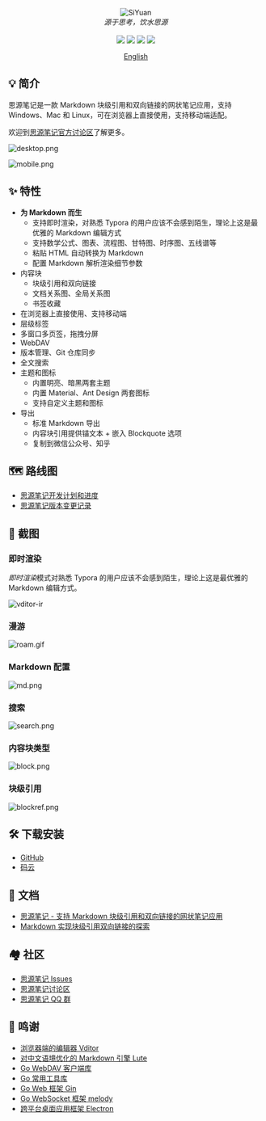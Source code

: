 <p align="center">
<img alt="SiYuan" src="https://b3log.org/images/brand/siyuan-128.png">
<br>
<em>源于思考，饮水思源</em>
<br><br>
<a title="Releases" target="_blank" href="https://github.com/siyuan-note/siyuan/releases"><img src="https://img.shields.io/github/release/siyuan-note/siyuan.svg?style=flat-square&color=FF9900"></a>
<a title="Release Date" target="_blank" href="https://github.com/siyuan-note/siyuan/releases"><img src="https://img.shields.io/github/release-date/siyuan-note/siyuan.svg?style=flat-square&color=99CCFF"></a>
<a title="Downloads" target="_blank" href="https://github.com/siyuan-note/siyuan/releases"><img src="https://img.shields.io/github/downloads/siyuan-note/siyuan/total.svg?style=flat-square&color=blueviolet"></a>
<a title="Hits" target="_blank" href="https://github.com/siyuan-note/siyuan"><img src="https://hits.b3log.org/siyuan-note/siyuan.svg"></a>
</p>

<p align="center">
<a href="https://github.com/siyuan-note/siyuan/blob/master/README_en_US.md">English</a>
</p>

## 💡 简介

思源笔记是一款 Markdown 块级引用和双向链接的网状笔记应用，支持 Windows、Mac 和 Linux，可在浏览器上直接使用，支持移动端适配。

欢迎到[思源笔记官方讨论区](https://ld246.com/tag/siyuan)了解更多。

![desktop.png](https://b3logfile.com/file/2020/10/index-8f3c5c65.png)

![mobile.png](https://b3logfile.com/file/2020/10/mobile-2aad21a2.png)

## ✨  特性

* **为 Markdown 而生**
  * 支持即时渲染，对熟悉 Typora 的用户应该不会感到陌生，理论上这是最优雅的 Markdown 编辑方式
  * 支持数学公式、图表、流程图、甘特图、时序图、五线谱等
  * 粘贴 HTML 自动转换为 Markdown
  * 配置 Markdown 解析渲染细节参数
* 内容块
  * 块级引用和双向链接
  * 文档关系图、全局关系图
  * 书签收藏
* 在浏览器上直接使用、支持移动端
* 层级标签
* 多窗口多页签，拖拽分屏
* WebDAV
* 版本管理、Git 仓库同步
* 全文搜索
* 主题和图标
  * 内置明亮、暗黑两套主题
  * 内置 Material、Ant Design 两套图标
  * 支持自定义主题和图标
* 导出
  * 标准 Markdown 导出
  * 内容块引用提供锚文本 + 嵌入 Blockquote 选项
  * 复制到微信公众号、知乎

## 🗺️ 路线图

* [思源笔记开发计划和进度](https://github.com/siyuan-note/siyuan/projects/1)
* [思源笔记版本变更记录](https://github.com/siyuan-note/siyuan/blob/master/CHANGE_LOGS.md)

## 📸 截图

### 即时渲染

*即时渲染*模式对熟悉 Typora 的用户应该不会感到陌生，理论上这是最优雅的 Markdown 编辑方式。

![vditor-ir](https://b3logfile.com/file/2020/07/ir-67cd956c.gif)

### 漫游

![roam.gif](https://b3logfile.com/file/2020/09/roam-2d991169.gif)

### Markdown 配置

![md.png](https://b3logfile.com/file/2020/09/md-cfd1e429.png)

### 搜索

![search.png](https://b3logfile.com/file/2020/09/search-8bab7453.png)

### 内容块类型

![block.png](https://b3logfile.com/file/2020/09/block-cdbc5038.png)

### 块级引用

![blockref.png](https://b3logfile.com/file/2020/09/blockref-975b32e4.png)

## 🛠️ 下载安装

* [GitHub](https://github.com/siyuan-note/siyuan/releases)
* [码云](https://gitee.com/siyuan-note/siyuan/releases)

## 📜 文档

* [思源笔记 - 支持 Markdown 块级引用和双向链接的网状笔记应用](https://ld246.com/article/1598872180233)
* [Markdown 实现块级引用双向链接的探索](https://ld246.com/article/1597226949061)

## 🏘️ 社区

* [思源笔记 Issues](https://github.com/siyuan-note/siyuan/issues)
* [思源笔记讨论区](https://ld246.com/tag/siyuan)
* [思源笔记 QQ 群](https://jq.qq.com/?_wv=1027&k=brIyNm7y)

## 🙏 鸣谢

* [浏览器端的编辑器 Vditor](https://github.com/Vanessa219/vditor)
* [对中文语境优化的 Markdown 引擎 Lute](https://github.com/88250/lute)
* [Go WebDAV 客户端库](https://github.com/88250/gowebdav)
* [Go 常用工具库](https://github.com/88250/gulu)
* [Go Web 框架 Gin](https://github.com/gin-gonic/gin)
* [Go WebSocket 框架 melody](https://github.com/olahol/melody)
* [跨平台桌面应用框架 Electron](https://github.com/electron/electron)
